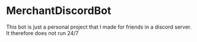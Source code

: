 # MerchantDiscordBot

This bot is just a personal project that I made for friends in a discord server. It therefore does not run 24/7

